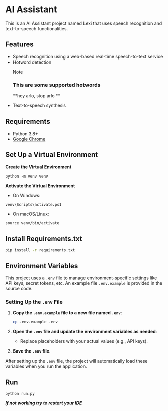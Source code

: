 # AI Assistant

This is an AI Assistant project named Lexi that uses speech recognition and text-to-speech functionalities.

## Features

- Speech recognition using a web-based real-time speech-to-text service
- Hotword detection
  > [!NOTE]
  >
  > ### This are some supported hotwords
  >
  > **hey arlo, stop arlo **
- Text-to-speech synthesis

## Requirements

- Python 3.8+
- [Google Chrome](https://www.google.com/chrome/)

## Set Up a Virtual Environment

**Create the Virtual Environment**

```
python -m venv venv
```

**Activate the Virtual Environment**

- On Windows:

```
venv\Scripts\activate.ps1
```

- On macOS/Linux:

```
source venv/bin/activate
```

## Install Requirements.txt

```bash
pip install -r requirements.txt
```

## Environment Variables

This project uses a `.env` file to manage environment-specific settings like API keys, secret tokens, etc. An example file `.env.example` is provided in the source code.

### Setting Up the `.env` File

1. **Copy the `.env.example` file to a new file named `.env`**:

   ```bash
   cp .env.example .env
   ```

2. **Open the `.env` file and update the environment variables as needed**:

   - Replace placeholders with your actual values (e.g., API keys).

3. **Save the `.env` file**.

After setting up the `.env` file, the project will automatically load these variables when you run the application.

## Run

```
python run.py
```

**_If not working try to restart your IDE_**
